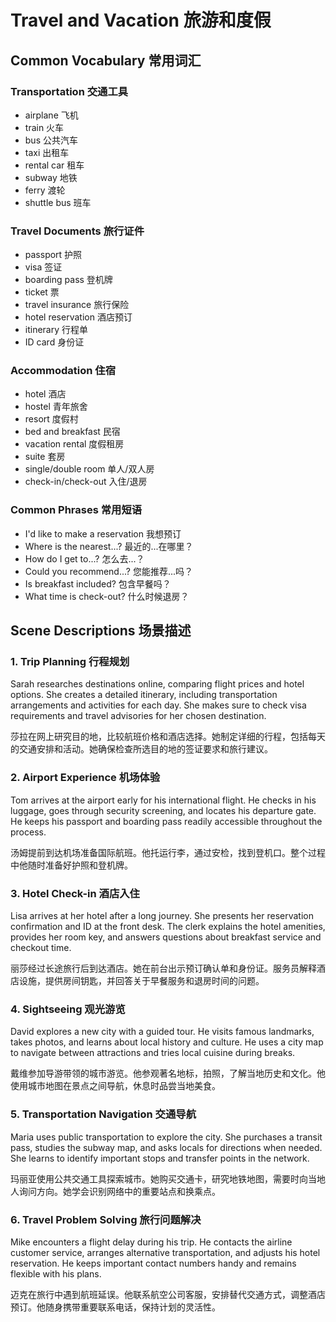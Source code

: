 # Travel and Vacation 旅游和度假

## Common Vocabulary 常用词汇

### Transportation 交通工具
- airplane 飞机
- train 火车
- bus 公共汽车
- taxi 出租车
- rental car 租车
- subway 地铁
- ferry 渡轮
- shuttle bus 班车

### Travel Documents 旅行证件
- passport 护照
- visa 签证
- boarding pass 登机牌
- ticket 票
- travel insurance 旅行保险
- hotel reservation 酒店预订
- itinerary 行程单
- ID card 身份证

### Accommodation 住宿
- hotel 酒店
- hostel 青年旅舍
- resort 度假村
- bed and breakfast 民宿
- vacation rental 度假租房
- suite 套房
- single/double room 单人/双人房
- check-in/check-out 入住/退房

### Common Phrases 常用短语
- I'd like to make a reservation 我想预订
- Where is the nearest...? 最近的...在哪里？
- How do I get to...? 怎么去...？
- Could you recommend...? 您能推荐...吗？
- Is breakfast included? 包含早餐吗？
- What time is check-out? 什么时候退房？

## Scene Descriptions 场景描述

### 1. Trip Planning 行程规划
Sarah researches destinations online, comparing flight prices and hotel options. She creates a detailed itinerary, including transportation arrangements and activities for each day. She makes sure to check visa requirements and travel advisories for her chosen destination.

莎拉在网上研究目的地，比较航班价格和酒店选择。她制定详细的行程，包括每天的交通安排和活动。她确保检查所选目的地的签证要求和旅行建议。

### 2. Airport Experience 机场体验
Tom arrives at the airport early for his international flight. He checks in his luggage, goes through security screening, and locates his departure gate. He keeps his passport and boarding pass readily accessible throughout the process.

汤姆提前到达机场准备国际航班。他托运行李，通过安检，找到登机口。整个过程中他随时准备好护照和登机牌。

### 3. Hotel Check-in 酒店入住
Lisa arrives at her hotel after a long journey. She presents her reservation confirmation and ID at the front desk. The clerk explains the hotel amenities, provides her room key, and answers questions about breakfast service and checkout time.

丽莎经过长途旅行后到达酒店。她在前台出示预订确认单和身份证。服务员解释酒店设施，提供房间钥匙，并回答关于早餐服务和退房时间的问题。

### 4. Sightseeing 观光游览
David explores a new city with a guided tour. He visits famous landmarks, takes photos, and learns about local history and culture. He uses a city map to navigate between attractions and tries local cuisine during breaks.

戴维参加导游带领的城市游览。他参观著名地标，拍照，了解当地历史和文化。他使用城市地图在景点之间导航，休息时品尝当地美食。

### 5. Transportation Navigation 交通导航
Maria uses public transportation to explore the city. She purchases a transit pass, studies the subway map, and asks locals for directions when needed. She learns to identify important stops and transfer points in the network.

玛丽亚使用公共交通工具探索城市。她购买交通卡，研究地铁地图，需要时向当地人询问方向。她学会识别网络中的重要站点和换乘点。

### 6. Travel Problem Solving 旅行问题解决
Mike encounters a flight delay during his trip. He contacts the airline customer service, arranges alternative transportation, and adjusts his hotel reservation. He keeps important contact numbers handy and remains flexible with his plans.

迈克在旅行中遇到航班延误。他联系航空公司客服，安排替代交通方式，调整酒店预订。他随身携带重要联系电话，保持计划的灵活性。 